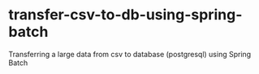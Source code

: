 # transfer-csv-to-db-using-spring-batch
Transferring a large data from csv to database (postgresql) using Spring Batch
